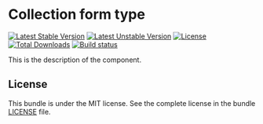 # Collection form type

[![Latest Stable Version](https://poser.pugx.org/softspring/collection-form-type/v/stable.svg)](https://packagist.org/packages/softspring/collection-form-type)
[![Latest Unstable Version](https://poser.pugx.org/softspring/collection-form-type/v/unstable.svg)](https://packagist.org/packages/softspring/collection-form-type)
[![License](https://poser.pugx.org/softspring/collection-form-type/license.svg)](https://packagist.org/packages/softspring/collection-form-type)
[![Total Downloads](https://poser.pugx.org/softspring/collection-form-type/downloads)](https://packagist.org/packages/softspring/collection-form-type)
[![Build status](https://github.com/softspring/collection-form-type/actions/workflows/php.yml/badge.svg?branch=5.3)](https://github.com/softspring/collection-form-type/actions/workflows/php.yml)

This is the description of the component.

## License

This bundle is under the MIT license. See the complete license in the bundle [LICENSE](LICENSE) file.
